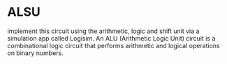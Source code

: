 # ALSU
 implement this circuit using the arithmetic, logic and shift unit via a simulation app called Logisim. An ALU (Arithmetic Logic Unit) circuit is a combinational logic circuit that performs arithmetic and logical operations on binary numbers.
